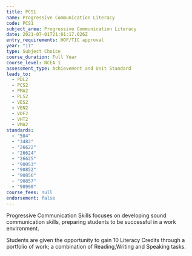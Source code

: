 ```yaml
---
title: PCS1
name: Progressive Communication Literacy
code: PCS1
subject_area: Progressive Communication Literacy
date: 2021-07-01T21:01:17.026Z
entry_requirements: HOF/TIC approval
year: "11"
type: Subject Choice
course_duration: Full Year
course_level: NCEA 1
assessment_type: Achievement and Unit Standard
leads_to:
  - PDL2
  - PCS2
  - PMA2
  - PLS2
  - VES2
  - VEN2
  - VDF2
  - VHT2
  - VMA2
standards:
  - "504"
  - "3483"
  - "26622"
  - "26624"
  - "26625"
  - "90053"
  - "90852"
  - "90856"
  - "90857"
  - "90990"
course_fees: null
endorsement: false
---
```

Progressive Communication Skills focuses on developing sound communication skills, preparing students to be successful in a work environment.

Students are given the opportunity to gain 10 Literacy Credits through a portfolio of work; a combination of Reading,Writing and Speaking tasks.